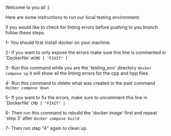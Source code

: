 Welcome to you all :)

Here are some instructions to run our local testing environment:

if you would like to check for linting errors before pushing to you branch follow these steps.

1- You should first install docker on your machine.

2- If you want to only expose the errors make sure this line is commented in 'Dockerfile'
    `#CMD [ "FIXIT" ]`
    
3- Run this command while you are the 'testing_env' directory
    `docker compose up`
    it will show all the linting errors for the cpp and hpp files.

4- Run this command to delete what was created in the past command
    `docker compose down`

5- If you want to fix the errors, make sure to uncomment this line in 'Dockerfile'
    `CMD [ "FIXIT" ]`

6- Then run this command to rebuild the 'docker image' first and repeat 'step 3' after
    `docker compose build`

7- Then run step "4" again to clean up.
